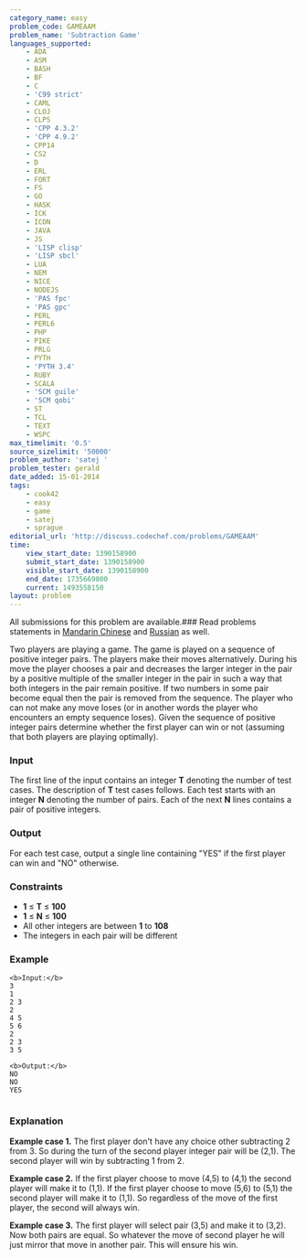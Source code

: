 ```yaml
---
category_name: easy
problem_code: GAMEAAM
problem_name: 'Subtraction Game'
languages_supported:
    - ADA
    - ASM
    - BASH
    - BF
    - C
    - 'C99 strict'
    - CAML
    - CLOJ
    - CLPS
    - 'CPP 4.3.2'
    - 'CPP 4.9.2'
    - CPP14
    - CS2
    - D
    - ERL
    - FORT
    - FS
    - GO
    - HASK
    - ICK
    - ICON
    - JAVA
    - JS
    - 'LISP clisp'
    - 'LISP sbcl'
    - LUA
    - NEM
    - NICE
    - NODEJS
    - 'PAS fpc'
    - 'PAS gpc'
    - PERL
    - PERL6
    - PHP
    - PIKE
    - PRLG
    - PYTH
    - 'PYTH 3.4'
    - RUBY
    - SCALA
    - 'SCM guile'
    - 'SCM qobi'
    - ST
    - TCL
    - TEXT
    - WSPC
max_timelimit: '0.5'
source_sizelimit: '50000'
problem_author: 'satej '
problem_tester: gerald
date_added: 15-01-2014
tags:
    - cook42
    - easy
    - game
    - satej
    - sprague
editorial_url: 'http://discuss.codechef.com/problems/GAMEAAM'
time:
    view_start_date: 1390158900
    submit_start_date: 1390158900
    visible_start_date: 1390158900
    end_date: 1735669800
    current: 1493558150
layout: problem
---
```

All submissions for this problem are available.###  Read problems statements in [Mandarin Chinese](http://www.codechef.com/download/translated/COOK42/mandarin/GAMEAAM.pdf) and [Russian](http://www.codechef.com/download/translated/COOK42/russian/GAMEAAM.pdf) as well.

Two players are playing a game. The game is played on a sequence of positive integer pairs. The players make their moves alternatively. During his move the player chooses a pair and decreases the larger integer in the pair by a positive multiple of the smaller integer in the pair in such a way that both integers in the pair remain positive. If two numbers in some pair become equal then the pair is removed from the sequence. The player who can not make any move loses (or in another words the player who encounters an empty sequence loses). Given the sequence of positive integer pairs determine whether the first player can win or not (assuming that both players are playing optimally).

### Input

The first line of the input contains an integer **T** denoting the number of test cases. The description of **T** test cases follows.
Each test starts with an integer **N** denoting the number of pairs. Each of the next **N** lines contains a pair of positive integers.

### Output

For each test case, output a single line containing "YES" if the first player can win and "NO" otherwise.

### Constraints

- **1** ≤ **T** ≤ **100**
- **1** ≤ **N** ≤ **100**
- All other integers are between **1** to **108**
- The integers in each pair will be different

### Example

```
<b>Input:</b>
3
1
2 3
2
4 5
5 6
2
2 3
3 5

<b>Output:</b>
NO
NO
YES


```
### Explanation

**Example case 1.** The first player don't have any choice other subtracting 2 from 3. So during the turn of the second player integer pair will be (2,1). The second player will win by subtracting 1 from 2.

**Example case 2.** If the first player choose to move (4,5) to (4,1) the second player will make it to (1,1). If the first player choose to move (5,6) to (5,1) the second player will make it to (1,1). So regardless of the move of the first player, the second will always win.

**Example case 3.** The first player will select pair (3,5) and make it to (3,2). Now both pairs are equal. So whatever the move of second player he will just mirror that move in another pair. This will ensure his win.